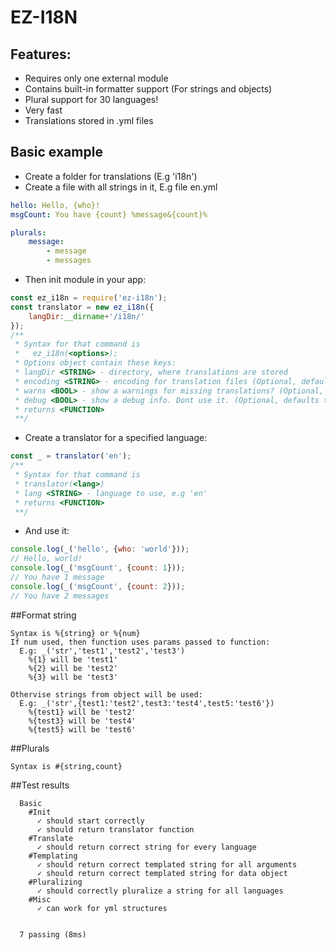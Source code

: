# EZ-I18N

## Features:
- Requires only one external module
- Contains built-in formatter support (For strings and objects)
- Plural support for 30 languages!
- Very fast
- Translations stored in .yml files

## Basic example
- Create a folder for translations (E.g 'i18n')
- Create a file with all strings in it, E.g file en.yml
```yml
hello: Hello, {who}!
msgCount: You have {count} %message&{count}%

plurals:
    message:
        - message
        - messages
```
- Then init module in your app:
```js
const ez_i18n = require('ez-i18n');
const translator = new ez_i18n({
    langDir:__dirname+'/i18n/'
});
/**
 * Syntax for that command is 
 *   ez_i18n(<options>);
 * Options object contain these keys:
 * langDir <STRING> - directory, where translations are stored
 * encoding <STRING> - encoding for translation files (Optional, defaults to UTF-8)
 * warns <BOOL> - show a warnings for missing translations? (Optional, defaults to false)
 * debug <BOOL> - show a debug info. Dont use it. (Optional, defaults to false)
 * returns <FUNCTION>
 **/
```
- Create a translator for a specified language:
```js
const _ = translator('en');
/**
 * Syntax for that command is 
 * translator(<lang>)
 * lang <STRING> - language to use, e.g 'en'
 * returns <FUNCTION>
 **/
```
- And use it:
```js
console.log(_('hello', {who: 'world'}));
// Hello, world!
console.log(_('msgCount', {count: 1}));
// You have 1 message
console.log(_('msgCount', {count: 2}));
// You have 2 messages
```

##Format string
```
Syntax is %{string} or %{num}
If num used, then function uses params passed to function:
  E.g: _('str','test1','test2','test3')
    %{1} will be 'test1'
    %{2} will be 'test2'
    %{3} will be 'test3'

Othervise strings from object will be used:
  E.g: _('str',{test1:'test2',test3:'test4',test5:'test6'})
    %{test1} will be 'test2'
    %{test3} will be 'test4'
    %{test5} will be 'test6'
```

##Plurals
```
Syntax is #{string,count}
```

##Test results
```
  Basic
    #Init
      ✓ should start correctly
      ✓ should return translator function
    #Translate
      ✓ should return correct string for every language
    #Templating
      ✓ should return correct templated string for all arguments
      ✓ should return correct templated string for data object
    #Pluralizing
      ✓ should correctly pluralize a string for all languages
    #Misc
      ✓ can work for yml structures


  7 passing (8ms)
```
